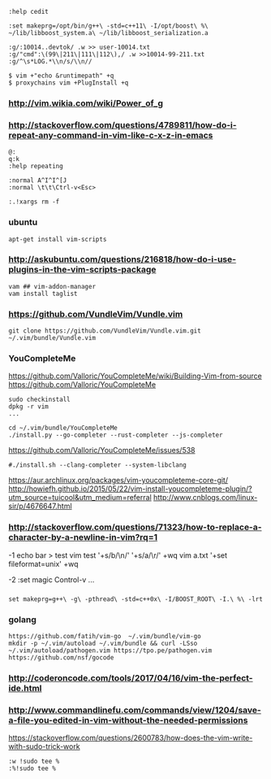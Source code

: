 
    :help cedit

    :set makeprg=/opt/bin/g++\ -std=c++11\ -I/opt/boost\ %\ ~/lib/libboost_system.a\ ~/lib/libboost_serialization.a

    :g/:10014..devtok/ .w >> user-10014.txt
    :g/"cmd":\(99\|211\|111\|112\),/ .w >>10014-99-211.txt
    :g/^\s*LOG.*\\n/s/\\n//

    $ vim +"echo &runtimepath" +q
    $ proxychains vim +PlugInstall +q

### http://vim.wikia.com/wiki/Power_of_g

### http://stackoverflow.com/questions/4789811/how-do-i-repeat-any-command-in-vim-like-c-x-z-in-emacs

    @:
    q:k
    :help repeating

    :normal A^I^I^[J
    :normal \t\t\Ctrl-v<Esc>

    :.!xargs rm -f

### ubuntu

    apt-get install vim-scripts

### http://askubuntu.com/questions/216818/how-do-i-use-plugins-in-the-vim-scripts-package

    vam ## vim-addon-manager
    vam install taglist

### https://github.com/VundleVim/Vundle.vim

    git clone https://github.com/VundleVim/Vundle.vim.git ~/.vim/bundle/Vundle.vim

### YouCompleteMe

https://github.com/Valloric/YouCompleteMe/wiki/Building-Vim-from-source
https://github.com/Valloric/YouCompleteMe

    sudo checkinstall
    dpkg -r vim
    ...

    cd ~/.vim/bundle/YouCompleteMe
    ./install.py --go-completer --rust-completer --js-completer

https://github.com/Valloric/YouCompleteMe/issues/538

    #./install.sh --clang-completer --system-libclang


https://aur.archlinux.org/packages/vim-youcompleteme-core-git/
http://howiefh.github.io/2015/05/22/vim-install-youcompleteme-plugin/?utm_source=tuicool&utm_medium=referral
http://www.cnblogs.com/linux-sir/p/4676647.html

### http://stackoverflow.com/questions/71323/how-to-replace-a-character-by-a-newline-in-vim?rq=1

-1
    echo bar > test
    vim test '+s/b/\n/' '+s/a/\r/' +wq
    vim a.txt '+set fileformat=unix' +wq

-2
    :set magic
    Control-v ...

### 

    set makeprg=g++\ -g\ -pthread\ -std=c++0x\ -I/BOOST_ROOT\ -I.\ %\ -lrt


### golang

    https://github.com/fatih/vim-go  ~/.vim/bundle/vim-go
    mkdir -p ~/.vim/autoload ~/.vim/bundle && curl -LSso ~/.vim/autoload/pathogen.vim https://tpo.pe/pathogen.vim
    https://github.com/nsf/gocode

### http://coderoncode.com/tools/2017/04/16/vim-the-perfect-ide.html

### http://www.commandlinefu.com/commands/view/1204/save-a-file-you-edited-in-vim-without-the-needed-permissions

https://stackoverflow.com/questions/2600783/how-does-the-vim-write-with-sudo-trick-work

    :w !sudo tee %
    :%!sudo tee %

